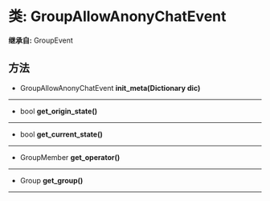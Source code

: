 # 类: GroupAllowAnonyChatEvent  
  
**继承自:** GroupEvent  
  
## 方法 
  
- GroupAllowAnonyChatEvent **init_meta(Dictionary dic)**  
  
---  
  
- bool **get_origin_state()**  
  
---  
  
- bool **get_current_state()**  
  
---  
  
- GroupMember **get_operator()**  
  
---  
  
- Group **get_group()**  
  
---  
  

